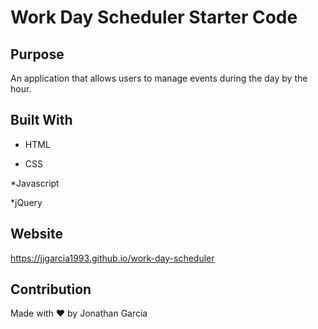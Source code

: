 # Work Day Scheduler Starter Code


## Purpose

An application that allows users to manage events during the day by the hour.


## Built With

* HTML

* CSS

*Javascript

*jQuery

## Website

https://jjgarcia1993.github.io/work-day-scheduler


## Contribution

Made with ❤️ by Jonathan Garcia
